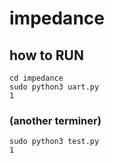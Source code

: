 # impedance

## how to RUN
    cd impedance
    sudo python3 uart.py
    1

### (another terminer)
    sudo python3 test.py
    1

<dd></dd>
